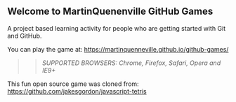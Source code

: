 ## Welcome to MartinQuenenville GitHub Games

A project based learning activity for people who are getting started with Git and GitHub.

You can play the game at: https://martinquenneville.github.io/github-games/

>> _*SUPPORTED BROWSERS*: Chrome, Firefox, Safari, Opera and IE9+_

This fun open source game was cloned from: https://github.com/jakesgordon/javascript-tetris
